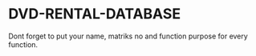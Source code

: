 # DVD-RENTAL-DATABASE

Dont forget to put your name, matriks no and function purpose for every function.

